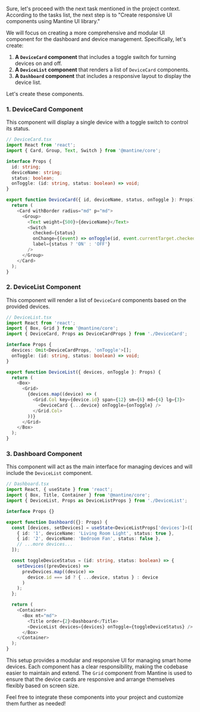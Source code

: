 Sure, let's proceed with the next task mentioned in the project context. According to the tasks list, the next step is to "Create responsive UI components using Mantine UI library."

We will focus on creating a more comprehensive and modular UI component for the dashboard and device management. Specifically, let's create:

1. **A `DeviceCard` component** that includes a toggle switch for turning devices on and off.
2. **A `DeviceList` component** that renders a list of `DeviceCard` components.
3. **A `Dashboard` component** that includes a responsive layout to display the device list.

Let's create these components. 

### 1. DeviceCard Component

This component will display a single device with a toggle switch to control its status.

```typescript
// DeviceCard.tsx
import React from 'react';
import { Card, Group, Text, Switch } from '@mantine/core';

interface Props {
  id: string;
  deviceName: string;
  status: boolean;
  onToggle: (id: string, status: boolean) => void;
}

export function DeviceCard({ id, deviceName, status, onToggle }: Props) {
  return (
    <Card withBorder radius="md" p="md">
      <Group>
        <Text weight={500}>{deviceName}</Text>
        <Switch
          checked={status}
          onChange={(event) => onToggle(id, event.currentTarget.checked)}
          label={status ? 'ON' : 'OFF'}
        />
      </Group>
    </Card>
  );
}
```

### 2. DeviceList Component

This component will render a list of `DeviceCard` components based on the provided devices.

```typescript
// DeviceList.tsx
import React from 'react';
import { Box, Grid } from '@mantine/core';
import { DeviceCard, Props as DeviceCardProps } from './DeviceCard';

interface Props {
  devices: Omit<DeviceCardProps, 'onToggle'>[];
  onToggle: (id: string, status: boolean) => void;
}

export function DeviceList({ devices, onToggle }: Props) {
  return (
    <Box>
      <Grid>
        {devices.map((device) => (
          <Grid.Col key={device.id} span={12} sm={6} md={4} lg={3}>
            <DeviceCard {...device} onToggle={onToggle} />
          </Grid.Col>
        ))}
      </Grid>
    </Box>
  );
}
```

### 3. Dashboard Component

This component will act as the main interface for managing devices and will include the `DeviceList` component.

```typescript
// Dashboard.tsx
import React, { useState } from 'react';
import { Box, Title, Container } from '@mantine/core';
import { DeviceList, Props as DeviceListProps } from './DeviceList';

interface Props {}

export function Dashboard({}: Props) {
  const [devices, setDevices] = useState<DeviceListProps['devices']>([
    { id: '1', deviceName: 'Living Room Light', status: true },
    { id: '2', deviceName: 'Bedroom Fan', status: false },
    // ...more devices...
  ]);

  const toggleDeviceStatus = (id: string, status: boolean) => {
    setDevices((prevDevices) =>
      prevDevices.map((device) =>
        device.id === id ? { ...device, status } : device
      )
    );
  };

  return (
    <Container>
      <Box mt="md">
        <Title order={2}>Dashboard</Title>
        <DeviceList devices={devices} onToggle={toggleDeviceStatus} />
      </Box>
    </Container>
  );
}
```

This setup provides a modular and responsive UI for managing smart home devices. Each component has a clear responsibility, making the codebase easier to maintain and extend. The `Grid` component from Mantine is used to ensure that the device cards are responsive and arrange themselves flexibly based on screen size.

Feel free to integrate these components into your project and customize them further as needed!